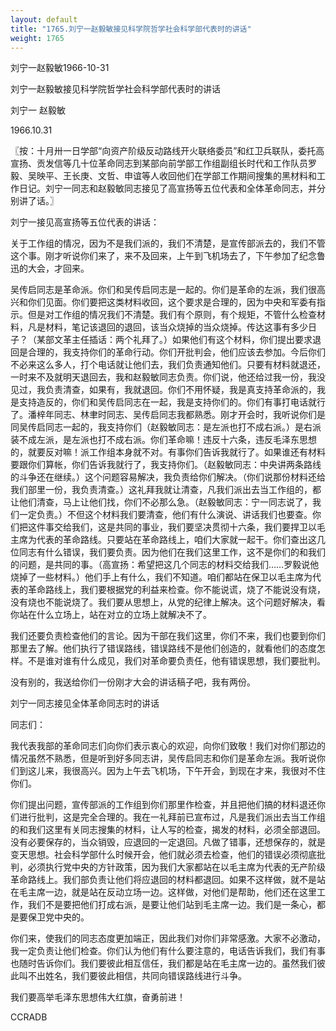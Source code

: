 ```yaml
---
layout: default
title: "1765.刘宁一赵毅敏接见科学院哲学社会科学部代表时的讲话"
weight: 1765
---
```


刘宁一赵毅敏1966-10-31

刘宁一赵毅敏接见科学院哲学社会科学部代表时的讲话

刘宁一 赵毅敏

1966.10.31

〖按：十月卅一日学部“向资产阶级反动路线开火联络委员”和红卫兵联队，委托高宣扬、贡发信等几十位革命同志到某部向前学部工作组副组长时代和工作队员罗毅、吴映平、王长庚、文哲、申谊等人收回他们在学部工作期间搜集的黑材料和工作日记。刘宁一同志和赵毅敏同志接见了高宣扬等五位代表和全体革命同志，并分别讲了话。〗

刘宁一接见高宣扬等五位代表的讲话：

关于工作组的情况，因为不是我们派的，我们不清楚，是宣传部派去的，我们不管这个事。刚才听说你们来了，来不及回来，上午到飞机场去了，下午参加了纪念鲁迅的大会，才回来。

吴传启同志是革命派。你们和吴传启同志是一起的。你们是革命的左派，我们很高兴和你们见面。你们要把这类材料收回，这个要求是合理的，因为中央和军委有指示。但是对工作组的情况我们不清楚。我们有个原则，有个规矩，不管什么检查材料，凡是材料，笔记该退回的退回，该当众烧掉的当众烧掉。传达这事有多少日子？（某部文革主任插话：两个礼拜了。）如果他们有这个材料，你们提出要求退回是合理的，我支持你们的革命行动。你们开批判会，他们应该去参加。今后你们不必来这么多人，打个电话就让他们去，我们负责通知他们。只要有材料就退还，一时来不及就明天退回去，我和赵毅敏同志负责。你们说，他还给过我一份，我没见过，我负责清查，如果有，我就退回。你们不用怀疑，我是真支持革命派的，我是支持造反的，你们和吴传启同志在一起，我是支持你们的。你们有事打电话就行了。潘梓年同志、林聿时同志、吴传启同志我都熟悉。刚才开会时，我听说你们是同吴传启同志一起的，我支持你们（赵毅敏同志：是左派也打不成右派。）是右派装不成左派，是左派也打不成右派。你们革命嘛！违反十六条，违反毛泽东思想的，就要反对嘛！派工作组本身就不对。有事你们告诉我就行了。如果谁还有材料要跟你们算帐，你们告诉我就行了，我支持你们。（赵毅敏同志：中央讲两条路线的斗争还在继续。）这个问题容易解决，我负责给你们解决。（你们说那份材料还给我们部里一份，我负责清查。）这礼拜我就让清查，凡我们派出去当工作组的，都让他们清查，马上让他们找，你们不必那么急。（赵毅敏同志：宁一同志说了，我们一定负责。）不但这个材料我们要清查，他们有什么演说、讲话我们也要查。你们把这件事交给我们，这是共同的事业，我们要坚决贯彻十六条，我们要捍卫以毛主席为代表的革命路线。只要站在革命路线上，咱们大家就一起干。你们查出这几位同志有什么错误，我们要负责。因为他们在我们这里工作，这不是你们的和我们的问题，是共同的事。（高宣扬：希望把这几个同志的材料交给我们……罗毅说他烧掉了一些材料。）他们手上有什么，我们不知道。咱们都站在保卫以毛主席为代表的革命路线上，我们要根据党的利益来检查。你不能说谎，烧了不能说没有烧，没有烧也不能说烧了。我们要从思想上，从党的纪律上解决。这个问题好解决，看你站在什么立场上，站在对立的立场上就解决不了。

我们还要负责检查他们的言论。因为干部在我们这里，你们不来，我们也要到你们那里去了解。他们执行了错误路线，错误路线不是他们创造的，就看他们的态度怎样。不是谁对谁有什么成见，我们对革命要负责任，他有错误思想，我们要批判。

没有别的，我送给你们一份刚才大会的讲话稿子吧，我有两份。

刘宁一同志接见全体革命同志时的讲话

同志们：

我代表我部的革命同志们向你们表示衷心的欢迎，向你们致敬！我们对你们那边的情况虽然不熟悉，但是听到好多同志讲，吴传启同志和你们是革命左派。我听说你们到这儿来，我很高兴。因为上午去飞机场，下午开会，到现在才来，我很对不住你们。

你们提出问题，宣传部派的工作组到你们那里作检查，并且把他们搞的材料退还你们进行批判，这是完全合理的。我在一礼拜前已宣布过，凡是我们派出去当工作组的和我们这里有关同志搜集的材料，让人写的检查，揭发的材料，必须全部退回。没有必要保存的，当众销毁，应退回的一定退回。凡做了错事，还想保存的，就是变天思想。社会科学部什么时候开会，他们就必须去检查，他们的错误必须彻底批判，必须执行党中央的方针政策，因为我们大家都站在以毛主席为代表的无产阶级革命路线上。我们部负责让他们将应退回的材料都退回。如果不这样做，就不是站在毛主席一边，就是站在反动立场一边。这样做，对他们是帮助，他们还在这里工作，我们不是要把他们打成右派，是要让他们站到毛主席一边。我们是一条心，都是要保卫党中央的。

你们来，使我们的同志态度更加端正，因此我们对你们非常感激。大家不必激动，我一定负责让他们检查。你们认为他们有什么要注意的，电话告诉我们，我们有事也随时告诉你们。我们要彼此相互信任，我们都是站在毛主席一边的。虽然我们彼此叫不出姓名，我们要彼此相信，共同向错误路线进行斗争。

我们要高举毛泽东思想伟大红旗，奋勇前进！

CCRADB

